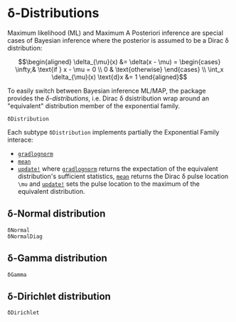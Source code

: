 # δ-Distributions

Maximum likelihood (ML) and Maximum A Posteriori inference are special
cases of Bayesian inference where the posterior is assumed to be a
Dirac δ distribution:
```math
\begin{aligned}
\delta_{\mu}(x) &= \delta(x - \mu) = \begin{cases}
    \infty,& \text{if } x - \mu = 0 \\
    0 & \text{otherwise}
\end{cases} \\
\int_x \delta_{\mu}(x) \text{d}x &= 1
\end{aligned}
```

To easily switch between Bayesian inference ML/MAP, the package
provides the *δ-distributions*, i.e. Dirac δ dsistribution wrap around
an "equivalent" distribution member of the exponential family.
```@docs
δDistribution
```
Each subtype `δDistribution` implements partially the Exponential
Family interace:
* [`gradlognorm`](@ref)
* [`mean`](@ref)
* [`update!`](@ref)
where [`gradlognorm`](@ref) returns the expectation of the equivalent
distribution's sufficient statistics, [`mean`](@ref) returns the
Dirac δ pulse location ``\mu`` and [`update!`](@ref) sets the pulse
location to the maximum of the equivalent distribution.

## δ-Normal distribution

```@docs
δNormal
δNormalDiag
```

## δ-Gamma distribution

```@docs
δGamma
```

## δ-Dirichlet distribution

```@docs
δDirichlet
```

